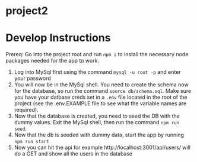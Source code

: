 # project2

# Develop Instructions

Prereq: Go into the project root and run `npm i` to install the necessary node packages needed for the app to work.

1. Log into MySql first using the command `mysql -u root -p` and enter your password
2. You will now be in the MySql shell. You need to create the schema now for the database, so run the command `source db/schema.sql`. Make sure you have your datbase creds set in a `.env` file located in the root of the project (see the .env.EXAMPLE file to see what the variable names are required).
3. Now that the database is created, you need to seed the DB with the dummy values. Exit the MySql shell, then run the command `npm run seed`.
4. Now that the db is seeded with dummy data, start the app by running `npm run start`
5. Now you can hit the api for example http://localhost:3001/api/users/ will do a GET and show all the users in the database
